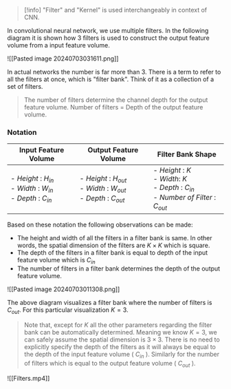 
>[!info] "Filter" and "Kernel" is used interchangeably in context of CNN.

In convolutional neural network, we use multiple filters. In the following diagram it is shown how $3$ filters is used to construct the output feature volume from a input feature volume.

![[Pasted image 20240703031611.png]]

In actual networks the number is far more than $3$. There is a term to refer to all the filters at once, which is "filter bank". Think of it as a collection of a set of filters. 


> The number of filters determine the channel depth for the output feature volume. 
> Number of filters = Depth of the output feature volume.


### Notation 

| Input Feature Volume                                                  | Output Feature Volume                                                    | Filter Bank Shape                                                                              |
| --------------------------------------------------------------------- | ------------------------------------------------------------------------ | ---------------------------------------------------------------------------------------------- |
| - *Height* : $H_{in}$<br>- *Width* : $W_{in}$<br>- *Depth* : $C_{in}$ | - *Height* : $H_{out}$<br>- *Width* : $W_{out}$<br>- *Depth* : $C_{out}$ | - *Height* : $K$<br>- *Width*: $K$<br>- *Depth* : $C_{in}$<br>- *Number of Filter* : $C_{out}$ |

Based on these notation the following observations can be made:

- The height and width of all the filters in a filter bank is same. In other words, the spatial dimension of the filters are $K \times K$ which is square.
- The depth of the filters in a filter bank is equal to depth of the input feature volume which is $C_{in}$
- The number of filters in a filter bank determines the depth of the output feature volume.

![[Pasted image 20240703011308.png]]

The above diagram visualizes a filter bank where the number of filters is $C_{out}$. For this particular visualization $K=3$. 

> Note that, except for $K$ all the other parameters regarding the filter bank can be automatically determined. Meaning we know  $K=3$, we can safely assume the spatial dimension is $3 \times 3$. There is no need to explicitly specify the depth of the filters as it will always be equal to the depth of the input feature volume ( $C_{in}$ ). Similarly for the number of filters which is equal to the output feature volume ( $C_{out}$ ).
 

![[Filters.mp4]]
